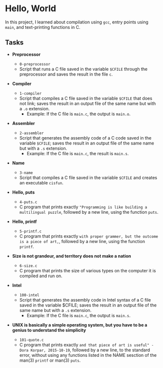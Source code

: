 # Hello, World
In this project, I learned about compilation using `gcc`, entry points using `main`, and text-printing functions in C.

## Tasks
* **Preprocessor**
  * `0-preprocessor`
  * Script that runs a C file saved in the variable `$CFILE` through the preprocessor and saves the result in the file `c`.

* **Compiler**
  * `1-compiler`
  * Script that compiles a C file saved in the variable `$CFILE` that does not link; saves the result in an output file of the same name but with a `.o` extension.
    * Example: If the C file is `main.c`, the output is `main.o`.

* **Assembler**
  * `2-assembler`
  * Script that generates the assembly code of a C code saved in the variable `$CFILE`; saves the result in an output file of the same name but with a `.s` extension.
    * Example: If the C file is `main.c`, the result is `main.s`.

* **Name**
  * `3-name`
  * Script that compiles a C file saved in the variable `$CFILE` and creates an executable `cisfun`.

* **Hello, puts**
  * `4-puts.c`
  * C program that prints exactly `"Programming is like building a multilingual puzzle`, followed by a new line, using the function `puts`.

* **Hello, printf**
  * `5-printf.c`
  * C program that prints exactly `with proper grammer, but the outcome is a piece of art,`, followed by a new line, using the function `printf`.

* **Size is not grandeur, and territory does not make a nation**
  * `6-size.c`
  * C program that prints the size of various types on the computer it is compiled and run on.

* **Intel**
  * `100-intel`
  * Script that generates the assembly code in Intel syntax of a C file saved in the variable $CFILE; saves the result in an output file of the same name but with a `.s` extension.
    * Example: If the C file is `main.c`, the output is `main.s`.

* **UNIX is basically a simple operating system, but you have to be a genius to understand the simplicity**
  * `101-quote.c`
  * C program that prints exactly `and that piece of art is useful" - Dora Korpar, 2015-10-19`, followed by a new line, to the standard error, without using any functions listed in the NAME sesction of the man(3) `printf` or man(3) `puts`.
